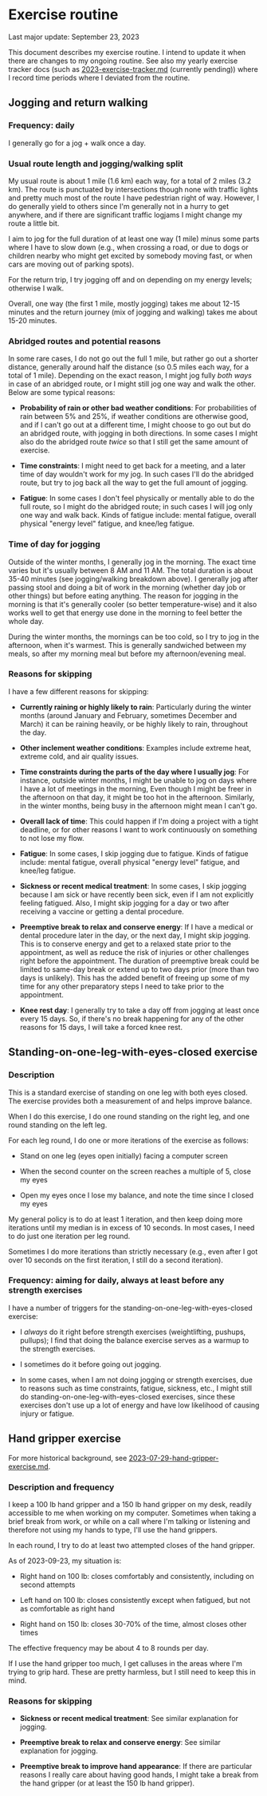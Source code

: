 # Exercise routine

Last major update: September 23, 2023

This document describes my exercise routine. I intend to update it
when there are changes to my ongoing routine. See also my yearly
exercise tracker docs (such as
[2023-exercise-tracker.md](2023-exercise-tracker.md) (currently
pending)) where I record time periods where I deviated from the
routine.

## Jogging and return walking

### Frequency: daily

I generally go for a jog + walk once a day.

### Usual route length and jogging/walking split

My usual route is about 1 mile (1.6 km) each way, for a total of 2
miles (3.2 km). The route is punctuated by intersections though none
with traffic lights and pretty much most of the route I have
pedestrian right of way. However, I do generally yield to others since
I'm generally not in a hurry to get anywhere, and if there are
significant traffic logjams I might change my route a little bit.

I aim to jog for the full duration of at least one way (1 mile) minus
some parts where I have to slow down (e.g., when crossing a road, or
due to dogs or children nearby who might get excited by somebody
moving fast, or when cars are moving out of parking spots).

For the return trip, I try jogging off and on depending on my energy
levels; otherwise I walk.

Overall, one way (the first 1 mile, mostly jogging) takes me about
12-15 minutes and the return journey (mix of jogging and walking)
takes me about 15-20 minutes.

### Abridged routes and potential reasons

In some rare cases, I do not go out the full 1 mile, but rather go out
a shorter distance, generally around half the distance (so 0.5 miles
each way, for a total of 1 mile). Depending on the exact reason, I
might jog fully *both ways* in case of an abridged route, or I might
still jog one way and walk the other. Below are some typical reasons:

* **Probability of rain or other bad weather conditions**: For
  probabilities of rain between 5% and 25%, if weather conditions are
  otherwise good, and if I can't go out at a different time, I might
  choose to go out but do an abridged route, with jogging in both
  directions. In some cases I might also do the abridged route *twice*
  so that I still get the same amount of exercise.

* **Time constraints**: I might need to get back for a meeting, and a
  later time of day wouldn't work for my jog. In such cases I'll do
  the abridged route, but try to jog back all the way to get the full
  amount of jogging.

* **Fatigue**: In some cases I don't feel physically or mentally able
  to do the full route, so I might do the abridged route; in such
  cases I will jog only one way and walk back. Kinds of fatigue
  include: mental fatigue, overall physical "energy level" fatigue,
  and knee/leg fatigue.

### Time of day for jogging

Outside of the winter months, I generally jog in the morning. The
exact time varies but it's usually between 8 AM and 11 AM. The total
duration is about 35-40 minutes (see jogging/walking breakdown
above). I generally jog after passing stool and doing a bit of work in
the morning (whether day job or other things) but before eating
anything. The reason for jogging in the morning is that it's generally
cooler (so better temperature-wise) and it also works well to get that
energy use done in the morning to feel better the whole day.

During the winter months, the mornings can be too cold, so I try to
jog in the afternoon, when it's warmest. This is generally sandwiched
between my meals, so after my morning meal but before my
afternoon/evening meal.

### Reasons for skipping

I have a few different reasons for skipping:

* **Currently raining or highly likely to rain**: Particularly during
  the winter months (around January and February, sometimes December
  and March) it can be raining heavily, or be highly likely to rain,
  throughout the day.

* **Other inclement weather conditions**: Examples include extreme
  heat, extreme cold, and air quality issues.

* **Time constraints during the parts of the day where I usually
  jog**: For instance, outside winter months, I might be unable to jog
  on days where I have a lot of meetings in the morning, Even though I
  might be freer in the afternoon on that day, it might be too hot in
  the afternoon. Similarly, in the winter months, being busy in the
  afternoon might mean I can't go.

* **Overall lack of time**: This could happen if I'm doing a project
  with a tight deadline, or for other reasons I want to work
  continuously on something to not lose my flow.

* **Fatigue**: In some cases, I skip jogging due to fatigue.  Kinds of
  fatigue include: mental fatigue, overall physical "energy level"
  fatigue, and knee/leg fatigue.

* **Sickness or recent medical treatment**: In some cases, I skip
  jogging because I am sick or have recently been sick, even if I am
  not explicitly feeling fatigued. Also, I might skip jogging for a
  day or two after receiving a vaccine or getting a dental procedure.

* **Preemptive break to relax and conserve energy**: If I have a
  medical or dental procedure later in the day, or the next day, I
  might skip jogging. This is to conserve energy and get to a relaxed
  state prior to the appointment, as well as reduce the risk of
  injuries or other challenges right before the appointment. The
  duration of preemptive break could be limited to same-day break or
  extend up to two days prior (more than two days is unlikely). This
  has the added benefit of freeing up some of my time for any other
  preparatory steps I need to take prior to the appointment.

* **Knee rest day**: I generally try to take a day off from jogging at
  least once every 15 days. So, if there's no break happening for any
  of the other reasons for 15 days, I will take a forced knee rest.

## Standing-on-one-leg-with-eyes-closed exercise

### Description

This is a standard exercise of standing on one leg with both eyes
closed. The exercise provides both a measurement of and helps improve
balance.

When I do this exercise, I do one round standing on the right leg, and
one round standing on the left leg.

For each leg round, I do one or more iterations of the exercise as follows:

* Stand on one leg (eyes open initially) facing a computer screen

* When the second counter on the screen reaches a multiple of 5, close
  my eyes

* Open my eyes once I lose my balance, and note the time since I
  closed my eyes

My general policy is to do at least 1 iteration, and then keep doing
more iterations until my median is in excess of 10 seconds. In most
cases, I need to do just one iteration per leg round.

Sometimes I do more iterations than strictly necessary (e.g., even
after I got over 10 seconds on the first iteration, I still do a
second iteration).

### Frequency: aiming for daily, always at least before any strength exercises

I have a number of triggers for the
standing-on-one-leg-with-eyes-closed exercise:

* I *always* do it right before strength exercises (weightlifting,
  pushups, pullups); I find that doing the balance exercise serves as
  a warmup to the strength exercises.

* I sometimes do it before going out jogging.

* In some cases, when I am not doing jogging or strength exercises,
  due to reasons such as time constraints, fatigue, sickness, etc., I
  might still do standing-on-one-leg-with-eyes-closed exercises, since
  these exercises don't use up a lot of energy and have low likelihood
  of causing injury or fatigue.

## Hand gripper exercise

For more historical background, see
[2023-07-29-hand-gripper-exercise.md](2023-07-29-hand-gripper-exercise.md).

### Description and frequency

I keep a 100 lb hand gripper and a 150 lb hand gripper on my desk,
readily accessible to me when working on my computer. Sometimes when
taking a brief break from work, or while on a call where I'm talking
or listening and therefore not using my hands to type, I'll use the
hand grippers.

In each round, I try to do at least two attempted closes of the hand
gripper.

As of 2023-09-23, my situation is:

* Right hand on 100 lb: closes comfortably and consistently, including
  on second attempts

* Left hand on 100 lb: closes consistently except when fatigued, but
  not as comfortable as right hand

* Right hand on 150 lb: closes 30-70% of the time, almost closes other
  times

The effective frequency may be about 4 to 8 rounds per day.

If I use the hand gripper too much, I get calluses in the areas where
I'm trying to grip hard. These are pretty harmless, but I still need
to keep this in mind.

### Reasons for skipping

* **Sickness or recent medical treatment**: See similar explanation
  for jogging.

* **Preemptive break to relax and conserve energy**: See similar
  explanation for jogging.

* **Preemptive break to improve hand appearance**: If there are
  particular reasons I really care about having good hands, I might
  take a break from the hand gripper (or at least the 150 lb hand
  gripper).

